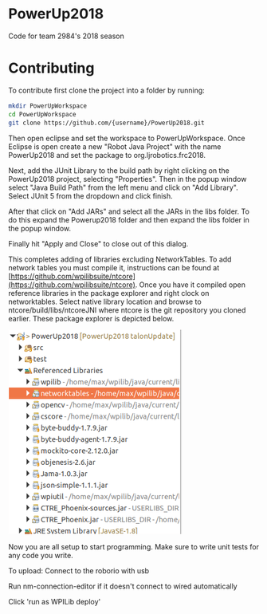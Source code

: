# PowerUp2018
Code for team 2984's 2018 season

# Contributing
To contribute first clone the project into a folder by running:
```bash
mkdir PowerUpWorkspace
cd PowerUpWorkspace
git clone https://github.com/{username}/PowerUp2018.git
```
Then open eclipse and set the workspace to PowerUpWorkspace.
Once Eclipse is open create a new "Robot Java Project" with the name PowerUp2018 and set the package to org.ljrobotics.frc2018.

Next, add the JUnit Library to the build path by right clicking on the PowerUp2018 project, selecting "Properties". Then in the popup window select "Java Build Path" from the left menu and click on "Add Library". Select JUnit 5 from the dropdown and click finish.

After that click on "Add JARs" and select all the JARs in the libs folder. To do this expand the Powerup2018 folder and then expand the libs folder in the popup window.

Finally hit "Apply and Close" to close out of this dialog.

This completes adding of libraries excluding NetworkTables. To add network tables you must compile it, instructions can be found at [https://github.com/wpilibsuite/ntcore](https://github.com/wpilibsuite/ntcore). Once you have it compiled open reference libraries in the package explorer and right clock on networktables. Select native library location and browse to ntcore/build/libs/ntcoreJNI where ntcore is the git repository you cloned earlier. These package explorer is depicted below.

![Package explorer](doc/NetworkTableNativs.png)

Now you are all setup to start programming. Make sure to write unit tests for any code you write.

To upload:
Connect to the roborio with usb

Run nm-connection-editor if it doesn't connect to wired automatically

Click 'run as WPILib deploy'
